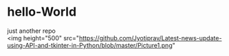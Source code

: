 # hello-World
just another repo
<br>
<img height="500" src="https://github.com/Jyotiprav/Latest-news-update-using-API-and-tkinter-in-Python/blob/master/Picture1.png"
</br>
